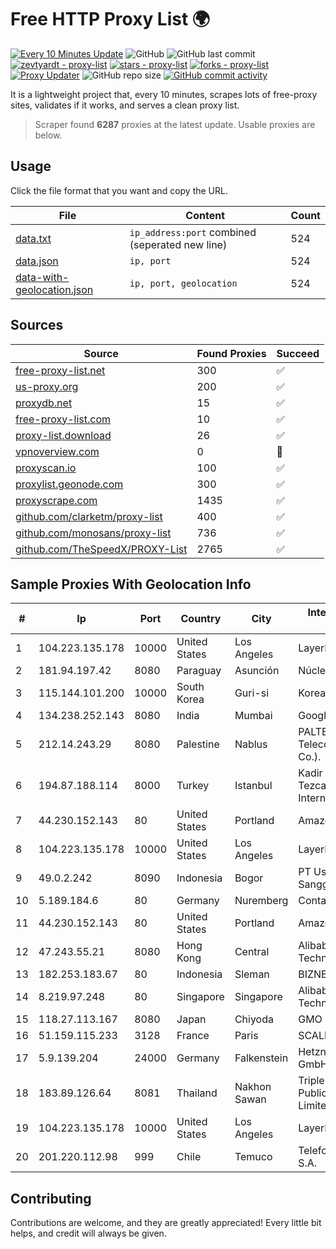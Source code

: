 
# Free HTTP Proxy List 🌍

[![Every 10 Minutes Update](https://github.com/mertguvencli/http-proxy-list/actions/workflows/main.yml/badge.svg?branch=main)](https://github.com/mertguvencli/http-proxy-list/actions/workflows/main.yml)
![GitHub](https://img.shields.io/github/license/mertguvencli/http-proxy-list)
![GitHub last commit](https://img.shields.io/github/last-commit/mertguvencli/http-proxy-list)
[![zevtyardt - proxy-list](https://img.shields.io/static/v1?label=zevtyardt&message=proxy-list&color=blue&logo=github)](https://github.com/zevtyardt/proxy-list "Go to GitHub repo")
[![stars - proxy-list](https://img.shields.io/github/stars/zevtyardt/proxy-list?style=social)](https://github.com/zevtyardt/proxy-list)
[![forks - proxy-list](https://img.shields.io/github/forks/zevtyardt/proxy-list?style=social)](https://github.com/zevtyardt/proxy-list)
[![Proxy Updater](https://github.com/zevtyardt/proxy-list/workflows/Proxy%20Updater/badge.svg)](https://github.com/zevtyardt/proxy-list/actions?query=workflow:"Proxy+Updater")
![GitHub repo size](https://img.shields.io/github/repo-size/zevtyardt/proxy-list)
[![GitHub commit activity](https://img.shields.io/github/commit-activity/m/zevtyardt/proxy-list?logo=commits)](https://github.com/zevtyardt/proxy-list/commits/main)

It is a lightweight project that, every 10 minutes, scrapes lots of free-proxy sites, validates if it works, and serves a clean proxy list.

> Scraper found **6287** proxies at the latest update. Usable proxies are below.

## Usage

Click the file format that you want and copy the URL.

|File|Content|Count|
|----|-------|-----|
|[data.txt](https://raw.githubusercontent.com/mertguvencli/http-proxy-list/main/proxy-list/data.txt)|`ip_address:port` combined (seperated new line)|524|
|[data.json](https://raw.githubusercontent.com/mertguvencli/http-proxy-list/main/proxy-list/data.json)|`ip, port`|524|
|[data-with-geolocation.json](https://raw.githubusercontent.com/mertguvencli/http-proxy-list/main/proxy-list/data-with-geolocation.json)|`ip, port, geolocation`|524|

## Sources

|Source|Found Proxies|Succeed|
|------|-------------|-------|
|[free-proxy-list.net](https://free-proxy-list.net)|300|✅|
|[us-proxy.org](https://www.us-proxy.org)|200|✅|
|[proxydb.net](http://proxydb.net)|15|✅|
|[free-proxy-list.com](https://free-proxy-list.com/?page=&port=&type%5B%5D=http&type%5B%5D=https&up_time=0&search=Search)|10|✅|
|[proxy-list.download](https://www.proxy-list.download/HTTP)|26|✅|
|[vpnoverview.com](https://vpnoverview.com/privacy/anonymous-browsing/free-proxy-servers)|0|🚫|
|[proxyscan.io](https://www.proxyscan.io)|100|✅|
|[proxylist.geonode.com](https://proxylist.geonode.com/api/proxy-list?limit=300&page=1&sort_by=lastChecked&sort_type=desc&protocols=http,https)|300|✅|
|[proxyscrape.com](https://api.proxyscrape.com/v2/?request=displayproxies&protocol=http&timeout=10000&country=all&ssl=all&anonymity=all)|1435|✅|
|[github.com/clarketm/proxy-list](https://raw.githubusercontent.com/clarketm/proxy-list/master/proxy-list-raw.txt)|400|✅|
|[github.com/monosans/proxy-list](https://raw.githubusercontent.com/monosans/proxy-list/main/proxies/http.txt)|736|✅|
|[github.com/TheSpeedX/PROXY-List](https://raw.githubusercontent.com/TheSpeedX/PROXY-List/master/http.txt)|2765|✅|


## Sample Proxies With Geolocation Info

|#|Ip|Port|Country|City|Internet Service Provider|
|-|--|----|-------|----|-------------------------|
|1|104.223.135.178|10000|United States|Los Angeles|LayerHost|
|2|181.94.197.42|8080|Paraguay|Asunción|Núcleo S.A.|
|3|115.144.101.200|10000|South Korea|Guri-si|Korea Telecom|
|4|134.238.252.143|8080|India|Mumbai|Google LLC|
|5|212.14.243.29|8080|Palestine|Nablus|PALTEL (Palestine Telecommunications Co.).|
|6|194.87.188.114|8000|Turkey|Istanbul|Kadir Huseyin Tezcan Nosspeed Internet Teknolojileri|
|7|44.230.152.143|80|United States|Portland|Amazon.com, Inc.|
|8|104.223.135.178|10000|United States|Los Angeles|LayerHost|
|9|49.0.2.242|8090|Indonesia|Bogor|PT Usaha Adi Sanggoro|
|10|5.189.184.6|80|Germany|Nuremberg|Contabo GmbH|
|11|44.230.152.143|80|United States|Portland|Amazon.com, Inc.|
|12|47.243.55.21|8080|Hong Kong|Central|Alibaba (US) Technology Co., Ltd.|
|13|182.253.183.67|80|Indonesia|Sleman|BIZNET|
|14|8.219.97.248|80|Singapore|Singapore|Alibaba (US) Technology Co., Ltd.|
|15|118.27.113.167|8080|Japan|Chiyoda|GMO Internet, Inc.|
|16|51.159.115.233|3128|France|Paris|SCALEWAY|
|17|5.9.139.204|24000|Germany|Falkenstein|Hetzner Online GmbH|
|18|183.89.126.64|8081|Thailand|Nakhon Sawan|Triple T Broadband Public Company Limited|
|19|104.223.135.178|10000|United States|Los Angeles|LayerHost|
|20|201.220.112.98|999|Chile|Temuco|Telefonica del Sur S.A.|



## Contributing

Contributions are welcome, and they are greatly appreciated! Every
little bit helps, and credit will always be given.

